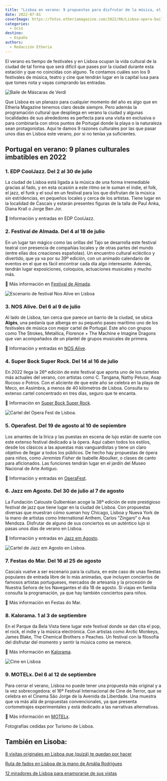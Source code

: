 ```yaml
---
title: "Lisboa en verano: 9 propuestas para disfrutar de la música, el teatro y el cine"
date: 2022-07-01
coverImage: https://fotos.etheriamagazine.com/2022/06/Lisboa-opera-baile-mascaras.jpg
categories: 
  - ocio
destino: 
  - España
authors: 
  - Redacción Etheria
---
```


El verano es tiempo de festivales y en Lisboa ocupan la vida cultural de la ciudad de tal forma que será difícil que pases por la ciudad durante esta estación y que no coincidas con alguno. Te contamos cuáles son los 9 festivales de música, teatro y cine que tendrán lugar en la capital lusa para que tomes nota y vayas comprando las entradas.

![Baile de Máscaras de Verdi](https://fotos.etheriamagazine.com/2022/06/Lisboa-opera-baile-mascaras.jpg "Imágenes del Opera Fest de Lisboa. © Opera Fest")

Que Lisboa es un planazo para cualquier momento del año es algo que en Etheria Magazine 
tenemos claro desde siempre. Pero además la programación cultural que despliega en 
verano la ciudad y algunas localidades de sus alrededores es perfecta para una visita en 
exclusiva o para combinarla con otros puntos de Portugal donde la playa o la naturaleza 
sean protagonistas. Aquí te damos 9 razones culturales por las que pasar unos días en 
Lisboa este verano, por si no tenías ya suficientes. 

## Portugal en verano: 9 planes culturales imbatibles en 2022

### 1\. EDP CoolJazz. Del 2 al 30 de julio

La ciudad de Lisboa está ligada a la música de una forma irremediable gracias al fado, y 
en esta ocasión a este ritmo se le suman el indie, el folk, el jazz, el funk y el soul 
en un festival para los que disfrutan de la música sin estridencias, en pequeños locales 
y cerca de los artistas. Tiene lugar en la localidad de Cascais y estarán presentes 
figuras de la talla de Paul Anka, Diana Krall o Jorge Ben Jor. 

📍 Información y entradas en EDP CoolJazz. 

### 2\. Festival de Almada. Del 4 al 18 de julio

En un lugar tan mágico como las orillas del Tajo se desarrolla este festival teatral con 
presencia de compañías locales y de otras partes del mundo (entre ellas dos creaciones 
españolas). Un encuentro cultural ecléctico y divertido, que ya va por su 39º edición, 
con un animado calendario de eventos en el que es fácil encontrar cada día algo 
interesante. Además, tendrán lugar exposiciones, coloquios, actuaciones musicales y 
mucho más. 

📍 Más información en [Festival de Almada](https://festival.ctalmada.pt/). 

![Escenario de festival Nos Alive en Lisboa](https://fotos.etheriamagazine.com/2022/06/Lisboa-NOS-Alive.jpg "Festival Nos Alive.")

### 3\. NOS Alive. Del 6 al 9 de julio

Al lado de Lisboa, tan cerca que parece un barrio de la ciudad, se ubica **Algés**, una 
pedanía que alberga en su pequeño paseo marítimo uno de los festivales de música con 
mejor cartel de Portugal. Este año con grupos como The Strokes, Metallica, Florence + 
The Machine e Imagine Dragons que van acompañados de un plantel de grupos musicales de 
primera. 

📍 Información y entradas en [NOS Alive](https://nosalive.com/). 

### 4\. Super Bock Super Rock. Del 14 al 16 de julio

En 2022 llega la 26º edición de este festival que aporta uno de los carteles más 
actuales del verano, con artistas como C. Tangana, Nathy Peluso, Asap Rocoso o Potros. 
Con el aliciente de que este año se celebra en la playa de Meco, en Assimbra, a menos de 
40 kilómetros de Lisboa. Consulta su extenso cartel concentrado en tres días, seguro que 
te encanta. 

📍 Información en [Super Bock Super Rock](https://www.superbocksuperrock.pt/). 

![Cartel del Opera Fest de Lisboa.](https://fotos.etheriamagazine.com/2022/06/Lisboa-opera-fest.jpg "Cartel del Opera Fest de Lisboa.")

### 5\. Operafest. Del 19 de agosto al 10 de sepiembre

Los amantes de la lírica y las puestas en escena de lujo están de suerte con este 
extenso festival dedicado a la ópera. Aquí caben todos los estilos, desde los clásicos a 
las apuestas más vanguardistas y tiene un claro objetivo de llegar a todos los públicos. 
De hecho hay propuestas de ópera para niños, como _Jeremias Fisher_ de Isabelle 
Aboulker, o clases de canto para aficionados. Las funciones tendrán lugar en el jardín 
del Museo Nacional de Arte Antiguo. 

📍 Información y entradas en [OperaFest](https://www.operafestlisboa.com/pt/). 

### 6\. Jazz em Agosto. Del 30 de julio al 7 de agosto

La Fundación Calouste Gulbenkian acoge la 38º edición de este prestigioso festival de 
jazz que tiene lugar en la ciudad de Lisboa. Con propuestas diversas que muestran cómo 
suenan hoy Chicago, Lisboa y Nueva York de la mano de artistas como International 
Anthem, Carlos “Zingaro” o Ava Mendoza. Disfrutar de alguno de sus conciertos es un 
auténtico lujo si pasas unos días de verano en Lisboa. 

📍 Información y entradas en [Jazz em Agosto](https://gulbenkian.pt/jazzemagosto/). 

![Cartel de Jazz em Agosto en Lisboa.](https://fotos.etheriamagazine.com/2022/06/Lisboa-Jazz-em-Agosto.jpg "Cartel de Jazz em Agosto en Lisboa.")

### 7\. Festas do Mar. Del 16 al 25 de agosto

Cascais vuelve a ser escenario para la cultura, en este caso de unas fiestas populares 
de entrada libre de lo más animadas, que incluyen conciertos de famosos artistas 
portugueses, mercados de artesanía y la procesión de Nuestra Señora de los Navegantes el 
día 18 de agosto. Si viajas en familia consulta la programación, ya que hay también 
conciertos para niños. 

📍 Más información en Festas do Mar. 

### 8\. Kalorama. 1 al 3 de septiembre

En el Parque da Bela Vista tiene lugar este festival donde se dan cita el pop, el rock, 
el indie y la música electrónica. Con artistas como Arctic Monkeys, James Blake, The 
Chemical Brothers o Peaches. Un festival con la filosofía del disfrutar del momento y 
sentir la música como se merece. 

📍 Más información en [Kalorama](https://meokalorama.pt/). 

![Cine en Lisboa](https://fotos.etheriamagazine.com/2022/06/Lisboa-Motelx.jpg "Cine de terror en el Festival MOTELx.")

### 9\. MOTELx. Del 6 al 12 de septiembre

Para cerrar el verano, Lisboa no puede tener una propuesta más original y a la vez 
sobrecogedora: el 16º Festival Internacional de Cine de Terror, que se celebra en el 
Cinema São Jorge de la Avenida da Liberdade. Una muestra que va más allá de propuestas 
convencionales, ya que presenta cortometrajes experimentales y está dedicado a las 
narrativas alternativas. 

📍 Más información en [MOTELx](https://www.motelx.org/). 

Fotografías cedidas por Turismo de Lisboa. 

## También en Lisoba:

[8 visitas originales en Lisboa que (quizá) te quedan por 
hacer](https://etheriamagazine.com/2021/10/27/8-visitas-originales-en-lisboa/) 

[Ruta de fados en Lisboa de la mano de Amália 
Rodrigues](https://etheriamagazine.com/2020/12/30/ruta-de-fados-en-la-lisboa-de-amalia-rodrigues/) 

[12 miradores de Lisboa para enamorarse de sus 
vistas](https://etheriamagazine.com/2018/10/30/12-miradores-para-exprimir-lisboa/)
